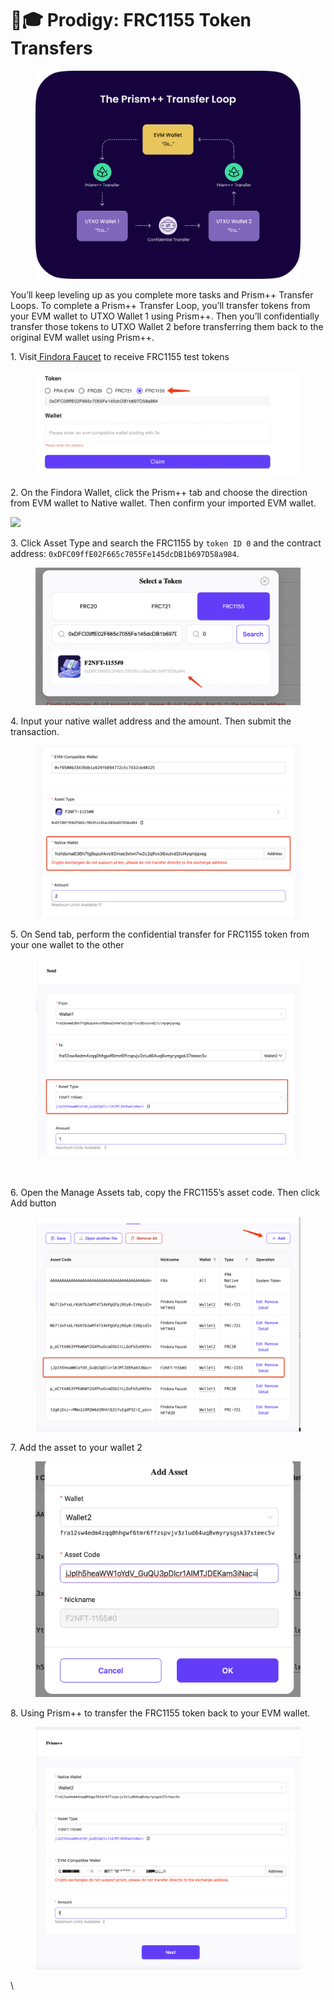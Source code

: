 # 🧑🎓 Prodigy: FRC1155 Token Transfers

<figure><img src="../../../../.gitbook/assets/Image (12).png" alt=""><figcaption></figcaption></figure>

You’ll keep leveling up as you complete more tasks and Prism++ Transfer Loops. To complete a Prism++ Transfer Loop, you’ll transfer tokens from your EVM wallet to UTXO Wallet 1 using Prism++. Then you’ll confidentially transfer those tokens to UTXO Wallet 2 before transferring them back to the original EVM wallet using Prism++.

1\. Visit[ Findora Faucet](https://faucet.findora.org/) to receive FRC1155 test tokens

<figure><img src="../../../../.gitbook/assets/image (45).png" alt=""><figcaption></figcaption></figure>

2\. On the Findora Wallet, click the Prism++ tab and choose the direction from EVM wallet to Native wallet. Then confirm your imported EVM wallet.

![](https://lh6.googleusercontent.com/UUz\_ThmzLXC16UsFygIGeYXZm50Z-R\_EJa49heMnB2SRoQurmNSGrtkOdxzqj\_oYCr44Kz0Dg9u7agFfMf-T6uf1Nzmuk2ZoEM0rPAZRCqWwIJS7\_62DJ8j3aVGsJB\_Ml5K3UzbX\_ooafYbTUK1vWPs)

3\. Click Asset Type and search the FRC1155 by `token ID 0` and the contract address: `0xDFC09ffE02F665c7055Fe145dcDB1b697D58a984`.

<figure><img src="../../../../.gitbook/assets/image (41).png" alt=""><figcaption></figcaption></figure>

4\. Input your native wallet address and the amount. Then submit the transaction.

<figure><img src="../../../../.gitbook/assets/image (33).png" alt=""><figcaption></figcaption></figure>

5\. On Send tab, perform the confidential transfer for FRC1155 token from your one wallet to the other

<figure><img src="../../../../.gitbook/assets/image (50).png" alt=""><figcaption></figcaption></figure>

<figure><img src="https://lh6.googleusercontent.com/bnR6PXICduhPlguWDU-_pyjH1-tdNe0qZ-aFa7JyiLKFc8KBHbjyH4rFxLMzUwBcqUcHhp5uMzqh1P5IM071an-tpgNgNPzw9bojf4r8OskNl468jGxb7YRfkIeDQ-PcubVKgNtnVXGC_V4mrN-f8nw" alt=""><figcaption></figcaption></figure>

6\. Open the Manage Assets tab, copy the FRC1155’s asset code. Then click Add button

<figure><img src="../../../../.gitbook/assets/image (49).png" alt=""><figcaption></figcaption></figure>

7\. Add the asset to your wallet 2

<figure><img src="../../../../.gitbook/assets/image (34).png" alt=""><figcaption></figcaption></figure>

8\. Using Prism++ to transfer the FRC1155 token back to your EVM wallet.

<figure><img src="../../../../.gitbook/assets/image (42).png" alt=""><figcaption></figcaption></figure>

\

